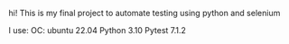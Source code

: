 hi!
This is my final project to automate testing using python and selenium

I use:
    OC: ubuntu 22.04 
    Python 3.10
    Pytest 7.1.2
